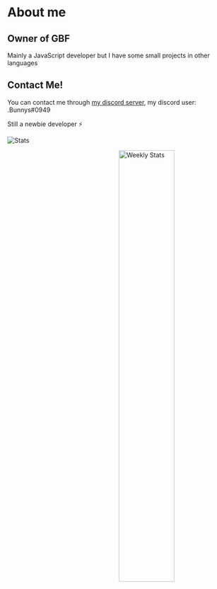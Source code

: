 # About me
## Owner of GBF 

Mainly a JavaScript developer but I have some small projects in other languages

## Contact Me!

You can contact me through [my discord server](https://discord.gg/yrM7fhgNBW), my discord user: .Bunnys#0949

Still a newbie developer ⚡

![Stats](https://github-readme-stats.vercel.app/api?username=depressedbunnys&&show_icons=true&title_color=ffffff&icon_color=bb2acf&text_color=daf7dc&bg_color=151515)

<a href="https://wakatime.com/@DepressedBunnys" target="_blank">
	<img width="50%" align="right" alt="Weekly Stats" src="https://github-readme-stats.vercel.app/api/wakatime?username=DepressedBunnys&border_radius=5px&theme=dark&bg_color=1f1f1f&border_color=1f1f1f&icon_color=58a6ff&show_icons=true&disable_animations=true&custom_title=Weekly%20Stats">
</a>
